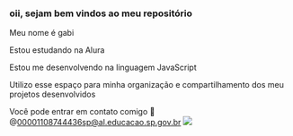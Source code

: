 ### oii, sejam bem vindos ao meu repositório

Meu nome é gabi                                                                                               

Estou estudando na Alura

Estou me desenvolvendo na linguagem JavaScript

Utilizo esse espaço para minha organização e compartilhamento dos meu projetos desenvolvidos

Você pode entrar em contato comigo 🌻
@00001108744436sp@al.educacao.sp.gov.br
                                                                                                         ![](https://media1.tenor.com/m/ZXBks2QSfdgAAAAd/cats-kittens.gif)

